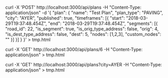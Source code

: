 curl -X 'POST' http://localhost:3000/api/plans -H "Content-Type: application/json" -d '{
  "plan": {
    "name": "Test Plan",
    "plan_type": "PAVING",
    "city": "AYER",
    "published": true,
    "timeframes": [{
      "start": "2018-03-29T19:37:48.454Z",
      "end": "2018-03-29T19:37:48.454Z",
      "segments": [{
        "road_id": 22,
        "is_segment": true,
        "is_orig_type_address": false,
        "orig": 4,
        "is_dest_type_address": false,
        "dest": 5,
        "nodes": [1,2,3],
        "custom_nodes": ""
      }]
    }]
  }
}' > tmp.html

curl -X 'GET' http://localhost:3000/api/plans/6 -H "Content-Type: application/json" > tmp.html

curl -X 'GET' http://localhost:3000/api/plans?city=AYER -H "Content-Type: application/json" > tmp.html
